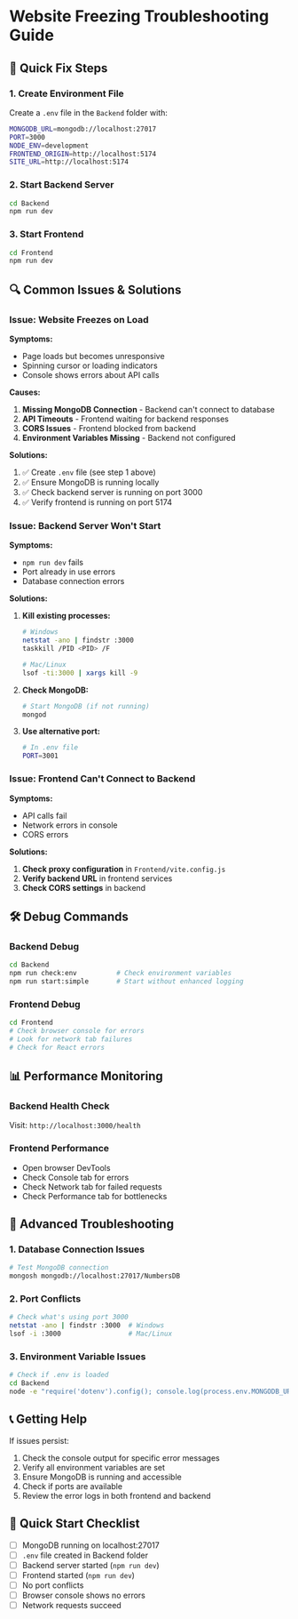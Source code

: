 # Website Freezing Troubleshooting Guide

## 🚨 Quick Fix Steps

### 1. Create Environment File
Create a `.env` file in the `Backend` folder with:
```bash
MONGODB_URL=mongodb://localhost:27017
PORT=3000
NODE_ENV=development
FRONTEND_ORIGIN=http://localhost:5174
SITE_URL=http://localhost:5174
```

### 2. Start Backend Server
```bash
cd Backend
npm run dev
```

### 3. Start Frontend
```bash
cd Frontend
npm run dev
```

## 🔍 Common Issues & Solutions

### Issue: Website Freezes on Load
**Symptoms:**
- Page loads but becomes unresponsive
- Spinning cursor or loading indicators
- Console shows errors about API calls

**Causes:**
1. **Missing MongoDB Connection** - Backend can't connect to database
2. **API Timeouts** - Frontend waiting for backend responses
3. **CORS Issues** - Frontend blocked from backend
4. **Environment Variables Missing** - Backend not configured

**Solutions:**
1. ✅ Create `.env` file (see step 1 above)
2. ✅ Ensure MongoDB is running locally
3. ✅ Check backend server is running on port 3000
4. ✅ Verify frontend is running on port 5174

### Issue: Backend Server Won't Start
**Symptoms:**
- `npm run dev` fails
- Port already in use errors
- Database connection errors

**Solutions:**
1. **Kill existing processes:**
   ```bash
   # Windows
   netstat -ano | findstr :3000
   taskkill /PID <PID> /F
   
   # Mac/Linux
   lsof -ti:3000 | xargs kill -9
   ```

2. **Check MongoDB:**
   ```bash
   # Start MongoDB (if not running)
   mongod
   ```

3. **Use alternative port:**
   ```bash
   # In .env file
   PORT=3001
   ```

### Issue: Frontend Can't Connect to Backend
**Symptoms:**
- API calls fail
- Network errors in console
- CORS errors

**Solutions:**
1. **Check proxy configuration** in `Frontend/vite.config.js`
2. **Verify backend URL** in frontend services
3. **Check CORS settings** in backend

## 🛠️ Debug Commands

### Backend Debug
```bash
cd Backend
npm run check:env          # Check environment variables
npm run start:simple       # Start without enhanced logging
```

### Frontend Debug
```bash
cd Frontend
# Check browser console for errors
# Look for network tab failures
# Check for React errors
```

## 📊 Performance Monitoring

### Backend Health Check
Visit: `http://localhost:3000/health`

### Frontend Performance
- Open browser DevTools
- Check Console tab for errors
- Check Network tab for failed requests
- Check Performance tab for bottlenecks

## 🔧 Advanced Troubleshooting

### 1. Database Connection Issues
```bash
# Test MongoDB connection
mongosh mongodb://localhost:27017/NumbersDB
```

### 2. Port Conflicts
```bash
# Check what's using port 3000
netstat -ano | findstr :3000  # Windows
lsof -i :3000                 # Mac/Linux
```

### 3. Environment Variable Issues
```bash
# Check if .env is loaded
cd Backend
node -e "require('dotenv').config(); console.log(process.env.MONGODB_URL)"
```

## 📞 Getting Help

If issues persist:
1. Check the console output for specific error messages
2. Verify all environment variables are set
3. Ensure MongoDB is running and accessible
4. Check if ports are available
5. Review the error logs in both frontend and backend

## 🚀 Quick Start Checklist

- [ ] MongoDB running on localhost:27017
- [ ] `.env` file created in Backend folder
- [ ] Backend server started (`npm run dev`)
- [ ] Frontend started (`npm run dev`)
- [ ] No port conflicts
- [ ] Browser console shows no errors
- [ ] Network requests succeed
